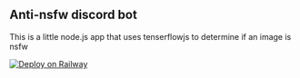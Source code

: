 ## Anti-nsfw discord bot

This is a little node.js app that uses tenserflowjs to determine if an image is nsfw

[![Deploy on Railway](https://railway.app/button.svg)](https://railway.app/new/template?template=https%3A%2F%2Fgithub.com%2FKorabi-dev%2FAnti-NSFW-Discord&envs=token&tokenDesc=A+discord+bot+token.&referralCode=Korabi-Dev)